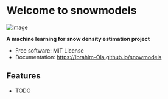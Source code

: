 # Welcome to snowmodels


[![image](https://img.shields.io/pypi/v/snowmodels.svg)](https://pypi.python.org/pypi/snowmodels)


**A machine learning for snow density estimation project**


-   Free software: MIT License
-   Documentation: <https://Ibrahim-Ola.github.io/snowmodels>
    

## Features

-   TODO
